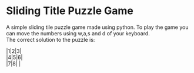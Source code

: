 # Sliding Title Puzzle Game

A simple sliding tile puzzle game made using python. To play the game you can move the numbers using w,a,s and d of your keyboard.<br>
The correct solution to the puzzle is:

|1|2|3|<br>
|4|5|6|<br>
|7|8| |

